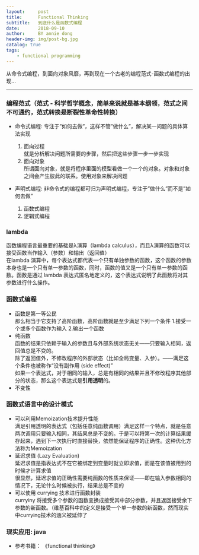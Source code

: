 ```yaml
---
layout:     post
title:      Functional Thinking
subtitle:   到底什么是函数式编程
date:       2018-09-10
author:     BY annie dong
header-img: img/post-bg.jpg
catalog: true
tags:
    - functional programming
---
```

从命令式编程，到面向对象风靡，再到现在一个古老的编程范式-函数式编程的出现...

---

### 编程范式（范式 - 科学哲学概念，简单来说就是基本纲领，范式之间不可通约，范式转换是断裂性革命性转换）
- 命令式编程: 专注于”如何去做”，这样不管”做什么”，解决某一问题的具体算法实现  
  1. 面向过程  
  就是分析解决问题所需要的步骤，然后把这些步骤一步一步实现  
  2. 面向对象  
  所谓面向对象，就是将程序里面的模型看做一个一个的对象。对象和对象之间会产生彼此的联系。使用对象来解决问题  

- 声明式编程: 非命令式的编程都可归为声明式编程，专注于”做什么”而不是”如何去做”  
  1. 函数式编程  
  2. 逻辑式编程
  
### lambda
  函数编程语言最重要的基础是λ演算（lambda calculus），而且λ演算的函数可以接受函数当作输入（参数）和输出（返回值）  
  在lambda 演算中，每个表达式都代表一个只有单独参数的函数，这个函数的参数本身也是一个只有单一参数的函数，同时，函数的值又是一个只有单一参数的函数。函数是通过 lambda 表达式匿名地定义的，这个表达式说明了此函数将对其参数进行什么操作。

### 函数式编程  
 - 函数是第一等公民  
 那么相当于它支持了高阶函数，高阶函数就是至少满足下列一个条件 1.接受一个或多个函数作为输入 2.输出一个函数  
 - 纯函数  
 函数的结果只依赖于输入的参数且与外部系统状态无关——只要输入相同，返回值总是不变的。  
 除了返回值外，不修改程序的外部状态（比如全局变量、入参）。——满足这个条件也被称作“没有副作用 (side effect)”  
 如果一个表达式，对于相同的输入，总是有相同的结果并且不修改程序其他部分的状态，那么这个表达式是**引用透明**的。  
 - 不变性  

### 函数式语言中的设计模式
  - 可以利用Memoization技术提升性能  
  满足引用透明的表达式（包括任意纯函数调用）满足这样一个特点，就是任意两次调用只要输入相同，其结果总是不变的。于是可以将第一次的计算结果缓存起来，遇到下一次执行时直接替换，依然能保证程序的正确性。这种优化方法称为Memoization
  - 延迟求值 (Lazy Evaluation)  
  延迟求值是指表达式不在它被绑定到变量时就立即求值，而是在该值被用到的时候才计算求值  
很显然，延迟求值的正确性需要纯函数的性质来保证——即在输入参数相同的情况下，无论什么时候被执行，结果总是不变的  
 - 可以使用 currying 技术进行函数封装  
 curryiny 将接受多个参数的函数变换成接受其中部分参数，并且返回接受余下参数的新函数。（维基百科中的定义是接受一个单一参数的新函数，然而现实中currying技术的涵义被延伸了  

### 现实应用: java



* 参考书籍： 《functional thinking》




